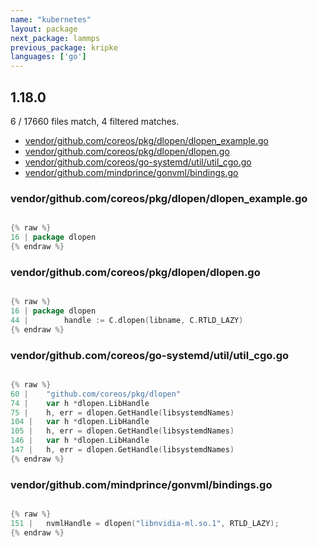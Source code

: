 ```yaml
---
name: "kubernetes"
layout: package
next_package: lammps
previous_package: kripke
languages: ['go']
---
```

## 1.18.0
6 / 17660 files match, 4 filtered matches.

 - [vendor/github.com/coreos/pkg/dlopen/dlopen_example.go](#vendorgithubcomcoreospkgdlopendlopen_examplego)
 - [vendor/github.com/coreos/pkg/dlopen/dlopen.go](#vendorgithubcomcoreospkgdlopendlopengo)
 - [vendor/github.com/coreos/go-systemd/util/util_cgo.go](#vendorgithubcomcoreosgo-systemdutilutil_cgogo)
 - [vendor/github.com/mindprince/gonvml/bindings.go](#vendorgithubcommindprincegonvmlbindingsgo)

### vendor/github.com/coreos/pkg/dlopen/dlopen_example.go

```go

{% raw %}
16 | package dlopen
{% endraw %}

```
### vendor/github.com/coreos/pkg/dlopen/dlopen.go

```go

{% raw %}
16 | package dlopen
44 | 		handle := C.dlopen(libname, C.RTLD_LAZY)
{% endraw %}

```
### vendor/github.com/coreos/go-systemd/util/util_cgo.go

```go

{% raw %}
60 | 	"github.com/coreos/pkg/dlopen"
74 | 	var h *dlopen.LibHandle
75 | 	h, err = dlopen.GetHandle(libsystemdNames)
104 | 	var h *dlopen.LibHandle
105 | 	h, err = dlopen.GetHandle(libsystemdNames)
146 | 	var h *dlopen.LibHandle
147 | 	h, err = dlopen.GetHandle(libsystemdNames)
{% endraw %}

```
### vendor/github.com/mindprince/gonvml/bindings.go

```go

{% raw %}
151 |   nvmlHandle = dlopen("libnvidia-ml.so.1", RTLD_LAZY);
{% endraw %}

```